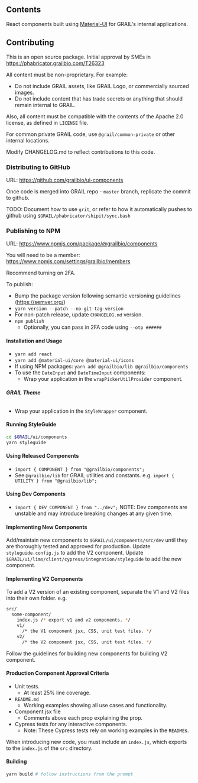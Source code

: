 ## Contents

React components built using [Material-UI](https://material-ui.com/getting-started/installation/) for GRAIL's internal applications.

## Contributing

This is an open source package. Initial approval by SMEs in https://phabricator.grailbio.com/T26323

All content must be non-proprietary. For example:

- Do not include GRAIL assets, like GRAIL Logo, or commercially sourced images.
- Do not include content that has trade secrets or anything that should remain internal to GRAIL.

Also, all content must be compatible with the contents of the Apache 2.0 license, as defined in `LICENSE` file.

For common private GRAIL code, use `@grail/common-private` or other internal locations.

Modify CHANGELOG.md to reflect contributions to this code.

### Distributing to GitHub

URL: https://github.com/grailbio/ui-components

Once code is merged into GRAIL repo - `master` branch, replicate the commit to github.

TODO: Document how to use `grit`, or refer to how it automatically pushes to github using
`$GRAIL/phabricator/shipit/sync.bash`

### Publishing to NPM

URL: https://www.npmjs.com/package/@grailbio/components

You will need to be a member:
https://www.npmjs.com/settings/grailbio/members

Recommend turning on 2FA.

To publish:

- Bump the package version following semantic versioning guidelines (https://semver.org/)
- `yarn version --patch --no-git-tag-version`
- For non-patch release, update `CHANGELOG.md` version.
- `npm publish`
  - Optionally, you can pass in 2FA code using `--otp ######`

#### **Installation and Usage**

- `yarn add react`
- `yarn add @material-ui/core @material-ui/icons`
- If using NPM packages: `yarn add @grailbio/lib @grailbio/components`
- To use the `DateInput` and `DateTimeInput` components:
  - Wrap your application in the `wrapPickerUtilProvider` component.

###### **GRAIL Theme**

- Wrap your application in the `StyleWrapper` component.

#### **Running StyleGuide**

```bash
cd $GRAIL/ui/components
yarn styleguide
```

#### **Using Released Components**

- `import { COMPONENT } from "@grailbio/components";`
- See `@grailbio/lib` for GRAIL utilities and constants. e.g. `import { UTILITY } from "@grailbio/lib";`

#### **Using Dev Components**

- `import { DEV_COMPONENT } from "../dev";`
  NOTE: Dev components are unstable and may introduce breaking changes at any given time.

#### **Implementing New Components**

Add/maintain new components to `$GRAIL/ui/components/src/dev` until they are thoroughly tested and approved
for production.
Update `styleguide.config.js` to add the V2 component.
Update `$GRAIL/ui/lims/client/cypress/integration/styleguide` to add the new component.

#### **Implementing V2 Components**

To add a V2 version of an existing component, separate the V1 and V2 files into their own folder.
e.g.

```bash
src/
  some-component/
    index.js /* export v1 and v2 components. */
    v1/
      /* the V1 component jsx, CSS, unit test files. */
    v2/
      /* the V2 component jsx, CSS, unit test files. */
```

Follow the guidelines for building new components for building V2 component.

#### **Production Component Approval Criteria**

- Unit tests.
  - At least 25% line coverage.
- `README.md`
  - Working examples showing all use cases and functionality.
- Component jsx file
  - Comments above each prop explaining the prop.
- Cypress tests for any interactive components.
  - Note: These Cypress tests rely on working examples in the `README`s.

When introducing new code, you must include an `index.js`, which exports to the
`index.js` of the `src` directory.

#### **Building**

```bash
yarn build # follow instructions from the prompt
```
